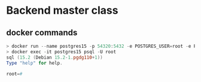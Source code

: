 # Backend master class

## docker commands

``` Powershell
> docker run --name postgres15 -p 54320:5432 -e POSTGRES_USER=root -e POSTGRES_PASSWORD=secret -d postgres:latest
> docker exec -it postgres15 psql -U root
sql (15.2 (Debian 15.2-1.pgdg110+1))
Type "help" for help.

root=#
```
